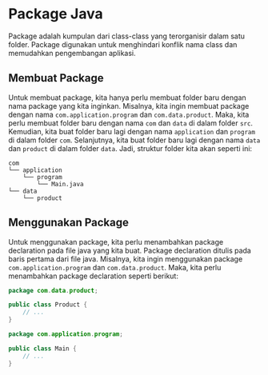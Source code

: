 # Package Java

Package adalah kumpulan dari class-class yang terorganisir dalam satu folder. Package digunakan untuk menghindari konflik nama class dan memudahkan pengembangan aplikasi.

## Membuat Package

Untuk membuat package, kita hanya perlu membuat folder baru dengan nama package yang kita inginkan. Misalnya, kita ingin membuat package dengan nama `com.application.program` dan `com.data.product`. Maka, kita perlu membuat folder baru dengan nama `com` dan `data` di dalam folder `src`. Kemudian, kita buat folder baru lagi dengan nama `application` dan `program` di dalam folder `com`. Selanjutnya, kita buat folder baru lagi dengan nama `data` dan `product` di dalam folder `data`. Jadi, struktur folder kita akan seperti ini:
```
com
└── application
    └── program
        └── Main.java
└── data
    └── product
```

## Menggunakan Package

Untuk menggunakan package, kita perlu menambahkan package declaration pada file java yang kita buat. Package declaration ditulis pada baris pertama dari file java. Misalnya, kita ingin menggunakan package `com.application.program` dan `com.data.product`. Maka, kita perlu menambahkan package declaration seperti berikut:

```java
package com.data.product;

public class Product {
    // ...
}
```

```java
package com.application.program;

public class Main {
    // ...
}
```
